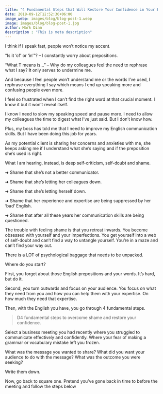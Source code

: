 ```yaml
---
title: "4 Fundamental Steps that Will Restore Your Confidence in Your English"
date: 2018-09-12T12:52:36+06:00
image_webp: images/blog/blog-post-1.webp
image: images/blog/blog-post-1.jpg
author: Mark Dinn
description : "This is meta description"
---
```


I think if I speak fast, people won’t notice my accent.
 
“Is it ‘of’ or ‘in’”?  – I constantly worry about prepositions.
 
“What T means is…” – Why do my colleagues feel the need to rephrase what I say?  It only serves to undermine me.
 
And because I feel people won’t understand me or the words I’ve used, I rephrase everything I say which means I end up speaking more and confusing people even more.


I feel so frustrated when I can’t find the right word at that crucial moment. I know it but it won’t reveal itself.
 
I know I need to slow my speaking speed and pause more. I need to allow my colleagues the time to digest what I’ve just said. But I don’t know how.
 
Plus, my boss has told me that I need to improve my English communication skills. But I have been doing this job for years.
 
 
 
As my potential client is sharing her concerns and anxieties with me, she keeps asking me if I understand what she’s saying and if the preposition she’s used is right.
 
What I am hearing, instead, is deep self-criticism, self-doubt and shame. 
 
➜ Shame that she’s not a better communicator. 
 
➜ Shame that she’s letting her colleagues down. 
 
➜ Shame that she’s letting herself down. 
 
➜ Shame that her experience and expertise are being suppressed by her ‘bad’ English.
 
➜ Shame that after all these years her communication skills are being questioned.
 
The trouble with feeling shame is that you retreat inwards. You become obsessed with yourself and your imperfections. You get yourself into a web of self-doubt and can’t find a way to untangle yourself. You’re in a maze and can’t find your way out.
 
There is a LOT of psychological baggage that needs to be unpacked.
 
Where do you start?

First, you forget about those English prepositions and your words. It’s hard, but do it.
 
Second, you turn outwards and focus on your audience. You focus on what they need from you and how you can help them with your expertise. On how much they need that expertise.

Then, with the English you have, you go through  4 fundamental steps. 

> D4 fundamental steps to overcome shame and restore your confidence.

Select a business meeting you had recently where you struggled to communicate effectively and confidently. Where your fear of making a grammar or vocabulary mistake left you frozen.

What was the message you wanted to share? What did you want your audience to do with the message? What was the outcome you were seeking?

Write them down.

Now, go back to square one. Pretend you’ve gone back in time to before the meeting and follow the steps below
